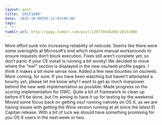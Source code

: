 ```yaml
---
layout: post
title: '20151008'
date: '2015-10-09T05:12:03+09:00'
tags:
- '*'
tumblr_url: http://pppy.tumblr.com/post/130770448208/20151008
---
```

More effort sunk into increasing reliability of netcode. Seems like there were some oversights at Microsoft’s end which require manual workarounds to ensure requests don’t block execution. Fixes still aren’t complete yet, so don’t panic if your CE install is running a bit wonky!
We decided to move where the “me!” section is displayed in the new osu!web profile pages. I think it makes a bit more sense now.
Added a few new bounties on osu!web. More coming, for sure. If you have been watching but haven’t attempted a bounty yet, please let me know why! I want to get as much manpower behind the new web implementation as possible.
Made progress on the scoring implementation for OWC. Quite a bit of framework to clean up before it’ll be done, but I’m aiming to have it up for testing by the weekend.
Moved some focus back on getting osu! running natively on OS X, as we are having issues with getting the Wine version running at all since the latest El Capitan release. With a bit of luck we should have something promising for you OS X users in the next week or two.
